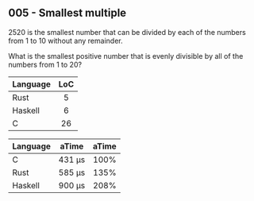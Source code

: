 005 - Smallest multiple
-----------------------

2520 is the smallest number that can be divided by each of the numbers from 1
to 10 without any remainder.

What is the smallest positive number that is evenly divisible by all of the
numbers from 1 to 20?

Language | LoC
--- | :---:
Rust | 5
Haskell | 6
C | 26

Language | aTime | aTime
--- | :---: | :---:
C |    431 µs | 100%
Rust |    585 µs | 135%
Haskell |    900 µs | 208%
